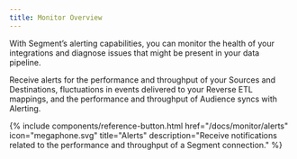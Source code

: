 ```yaml
---
title: Monitor Overview
---
```

With Segment’s alerting capabilities, you can monitor the health of your integrations and diagnose issues that might be present in your data pipeline. <!---, and view a record of all user and system activity that happened in Segment over the past 90 days. --->

Receive alerts for the performance and throughput of your Sources and Destinations, fluctuations in events delivered to your Reverse ETL mappings, and the performance and throughput of Audience syncs with Alerting. 

<!---Segment’s Audit Trail provides a high-level view of all changes made in your workspace over the last 90 days. Use the Audit Trail and Audit Forwarding to quickly revert unintentional actions made in Segment to prevent downstream data loss.

Select a product below to learn about its capabilities, supported destinations, and more.  --->

  {% include components/reference-button.html
    href="/docs/monitor/alerts"
    icon="megaphone.svg"
    title="Alerts"
    description="Receive notifications related to the performance and throughput of a Segment connection."
  %}


